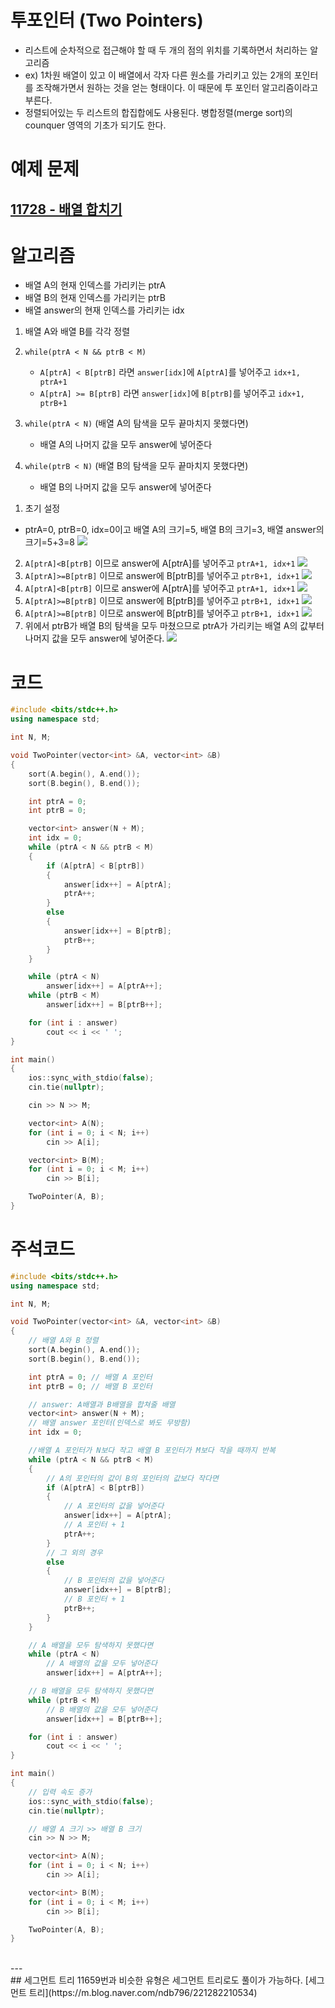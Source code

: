 # 투포인터 (Two Pointers)

- 리스트에 순차적으로 접근해야 할 때 두 개의 점의 위치를 기록하면서 처리하는 알고리즘
- ex) 1차원 배열이 있고 이 배열에서 각자 다른 원소를 가리키고 있는 2개의 포인터를 조작해가면서 원하는 것을 얻는 형태이다. 이 때문에 투 포인터 알고리즘이라고 부른다.
- 정렬되어있는 두 리스트의 합집합에도 사용된다. 병합정렬(merge sort)의 counquer 영역의 기초가 되기도 한다.

# 예제 문제

## [11728 - 배열 합치기](https://www.acmicpc.net/problem/11728)

# 알고리즘

- 배열 A의 현재 인덱스를 가리키는 ptrA
- 배열 B의 현재 인덱스를 가리키는 ptrB
- 배열 answer의 현재 인덱스를 가리키는 idx
1. 배열 A와 배열 B를 각각 정렬
2. ```while(ptrA < N && ptrB < M)```
   - ```A[ptrA] < B[ptrB]``` 라면 ```answer[idx]```에 ```A[ptrA]```를 넣어주고 ```idx+1, ptrA+1```
   - ```A[ptrA] >= B[ptrB]``` 라면 ```answer[idx]```에 ```B[ptrB]```를 넣어주고 ```idx+1, ptrB+1```

3. ```while(ptrA < N)``` (배열 A의 탐색을 모두 끝마치지 못했다면)
   - 배열 A의 나머지 값을 모두 answer에 넣어준다

4. ```while(ptrB < N)``` (배열 B의 탐색을 모두 끝마치지 못했다면)
   - 배열 B의 나머지 값을 모두 answer에 넣어준다

1) 초기 설정
- ptrA=0, ptrB=0, idx=0이고 배열 A의 크기=5, 배열 B의 크기=3, 배열 answer의 크기=5+3=8
![](https://images.velog.io/images/hhj3258/post/3eb4cb92-0b33-4c15-8eff-22a051cb084d/image.png)
2) ```A[ptrA]<B[ptrB]``` 이므로 answer에 A[ptrA]를 넣어주고 ```ptrA+1, idx+1```
![](https://images.velog.io/images/hhj3258/post/9b8529db-d6f0-4220-a1a9-d702f0b98c72/image.png)
3) ```A[ptrA]>=B[ptrB]``` 이므로 answer에 B[ptrB]를 넣어주고 ```ptrB+1, idx+1```
![](https://images.velog.io/images/hhj3258/post/083dfd79-1e49-482e-bc14-18a7783e3813/image.png)
4) ```A[ptrA]<B[ptrB]``` 이므로 answer에 A[ptrA]를 넣어주고 ```ptrA+1, idx+1```
![](https://images.velog.io/images/hhj3258/post/8a140e56-c230-4b38-abf8-b2a60128c250/image.png)
5) ```A[ptrA]>=B[ptrB]``` 이므로 answer에 B[ptrB]를 넣어주고 ```ptrB+1, idx+1```
![](https://images.velog.io/images/hhj3258/post/ec7f738f-c28a-4a92-8126-3560a5275dd6/image.png)
6) ```A[ptrA]>=B[ptrB]``` 이므로 answer에 B[ptrB]를 넣어주고 ```ptrB+1, idx+1```
![](https://images.velog.io/images/hhj3258/post/881a8e59-2c73-41c3-81a8-17de844fcdb8/image.png)
7) 위에서 ptrB가 배열 B의 탐색을 모두 마쳤으므로 ptrA가 가리키는 배열 A의 값부터 나머지 값을 모두 answer에 넣어준다.
![](https://images.velog.io/images/hhj3258/post/01a02676-6a17-4d2f-92c1-76cae6e2d373/image.png)

# 코드

```cpp
#include <bits/stdc++.h>
using namespace std;

int N, M;

void TwoPointer(vector<int> &A, vector<int> &B)
{
    sort(A.begin(), A.end());
    sort(B.begin(), B.end());

    int ptrA = 0;
    int ptrB = 0;

    vector<int> answer(N + M);
    int idx = 0;
    while (ptrA < N && ptrB < M)
    {
        if (A[ptrA] < B[ptrB])
        {
            answer[idx++] = A[ptrA];
            ptrA++;
        }
        else
        {
            answer[idx++] = B[ptrB];
            ptrB++;
        }
    }

    while (ptrA < N)
        answer[idx++] = A[ptrA++];
    while (ptrB < M)
        answer[idx++] = B[ptrB++];

    for (int i : answer)
        cout << i << ' ';
}

int main()
{
    ios::sync_with_stdio(false);
    cin.tie(nullptr);

    cin >> N >> M;

    vector<int> A(N);
    for (int i = 0; i < N; i++)
        cin >> A[i];

    vector<int> B(M);
    for (int i = 0; i < M; i++)
        cin >> B[i];

    TwoPointer(A, B);
}
```

# 주석코드

```cpp
#include <bits/stdc++.h>
using namespace std;

int N, M;

void TwoPointer(vector<int> &A, vector<int> &B)
{
    // 배열 A와 B 정렬
    sort(A.begin(), A.end());
    sort(B.begin(), B.end());

    int ptrA = 0; // 배열 A 포인터
    int ptrB = 0; // 배열 B 포인터

    // answer: A배열과 B배열을 합쳐줄 배열
    vector<int> answer(N + M);
    // 배열 answer 포인터(인덱스로 봐도 무방함)
    int idx = 0;

    //배열 A 포인터가 N보다 작고 배열 B 포인터가 M보다 작을 때까지 반복
    while (ptrA < N && ptrB < M)
    {
        // A의 포인터의 값이 B의 포인터의 값보다 작다면
        if (A[ptrA] < B[ptrB])
        {
            // A 포인터의 값을 넣어준다
            answer[idx++] = A[ptrA];
            // A 포인터 + 1
            ptrA++;
        }
        // 그 외의 경우
        else
        {
            // B 포인터의 값을 넣어준다
            answer[idx++] = B[ptrB];
            // B 포인터 + 1
            ptrB++;
        }
    }

    // A 배열을 모두 탐색하지 못했다면
    while (ptrA < N)
        // A 배열의 값을 모두 넣어준다
        answer[idx++] = A[ptrA++];

    // B 배열을 모두 탐색하지 못했다면
    while (ptrB < M)
        // B 배열의 값을 모두 넣어준다
        answer[idx++] = B[ptrB++];

    for (int i : answer)
        cout << i << ' ';
}

int main()
{
    // 입력 속도 증가
    ios::sync_with_stdio(false);
    cin.tie(nullptr);

    // 배열 A 크기 >> 배열 B 크기
    cin >> N >> M;

    vector<int> A(N);
    for (int i = 0; i < N; i++)
        cin >> A[i];

    vector<int> B(M);
    for (int i = 0; i < M; i++)
        cin >> B[i];

    TwoPointer(A, B);
}
```
<br>
---
<br>
## 세그먼트 트리
11659번과 비슷한 유형은 세그먼트 트리로도 풀이가 가능하다.
[세그먼트 트리](https://m.blog.naver.com/ndb796/221282210534)

